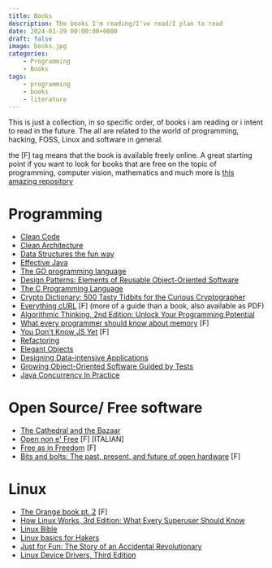 ```yaml
---
title: Books
description: The books I'm reading/I've read/I plan to read
date: 2024-01-29 00:00:00+0000
draft: false
image: books.jpg
categories:
    - Programming
    - Books
tags:
    - programming
    - books
    - literature
---
```


This is just a collection, in so specific order, of books i am reading or i intent to read in the future. The all are related to the world of programming, hacking, FOSS, Linux and software in general.

the [F] tag means that the book is available freely online. A great starting point if you want to look for books that are free on the topic of programming, computer vision, mathematics and much more is [this amazing repository](https://github.com/EbookFoundation/free-programming-books)

# Programming
- [Clean Code](https://www.google.it/books/edition/Clean_Code/_i6bDeoCQzsC?hl=it&gbpv=0)
- [Clean Architecture](https://www.google.it/books/edition/Clean_Architecture/uGE1DwAAQBAJ?hl=it&gbpv=0&bsq=clean%20architecture)
- [Data Structures the fun way](https://nostarch.com/data-structures-fun-way)
- [Effective Java](https://www.google.it/books/edition/Effective_Java/ka2VUBqHiWkC?hl=it&gbpv=0)
- [The GO programming language](https://www.google.it/books/edition/The_Go_Programming_Language/SJHvCgAAQBAJ?hl=it&gbpv=0)
- [Design Patterns: Elements of Reusable Object-Oriented Software](https://www.google.it/books/edition/Design_Patterns/jUvf7wMUGcUC?hl=it&gbpv=0)
- [The C Programming Language](https://www.google.it/books/edition/The_C_Programming_Language/HHhGAAAAYAAJ?hl=it&gbpv=0&bsq=the%20c%20programming%20language)
- [Crypto Dictionary: 500 Tasty Tidbits for the Curious Cryptographer](https://www.google.it/books/edition/Crypto_Dictionary/Dp4eEAAAQBAJ?hl=it&gbpv=0)
- [Everything cURL](https://everything.curl.dev/) [F] (more of a guide than a book, also available as PDF)
- [Algorithmic Thinking, 2nd Edition: Unlock Your Programming Potential](https://nostarch.com/algorithmic-thinking-2nd-edition)
- [What every programmer should know about memory](https://people.freebsd.org/~lstewart/articles/cpumemory.pdf) [F]
- [You Don't Know JS Yet](https://github.com/gongzhang/you-dont-know-js-epub) [F]
- [Refactoring](https://martinfowler.com/books/refactoring.html)
- [Elegant Objects](https://www.elegantobjects.org/)
- [Designing Data-intensive Applications](https://books.google.it/books/about/Designing_Data_intensive_Applications.html?id=BM7woQEACAAJ&redir_esc=y)
- [Growing Object-Oriented Software Guided by Tests](http://growing-object-oriented-software.com/)
- [Java Concurrency In Practice](https://www.google.it/books/edition/Java_Concurrency_in_Practice/mzgFCAAAQBAJ)

# Open Source/ Free software
- [The Cathedral and the Bazaar](https://www.google.it/books/edition/The_Cathedral_the_Bazaar/F6qgFtLwpJgC?hl=en&gbpv=0)
- [Open non e' Free](https://eleuthera.it/files/materiali/ippolita_open_non_e_free.pdf) [F] [ITALIAN]
- [Free as in Freedom](https://web.archive.org/web/20150103152231/https://static.fsf.org/nosvn/faif-2.0.pdf) [F]
- [Bits and bolts: The past, present, and future of open hardware](https://opensource.com/resources/ebook/open-hardware) [F]

# Linux
- [The Orange book pt. 2](https://www.autistici.org/orangebook2/) [F]
- [How Linux Works, 3rd Edition: What Every Superuser Should Know](https://nostarch.com/howlinuxworks3)
- [Linux Bible](https://books.google.it/books/about/Linux_Bible.html?id=5rDbDwAAQBAJ&redir_esc=y)
- [Linux basics for Hakers](https://nostarch.com/linuxbasicsforhackers)
- [Just for Fun: The Story of an Accidental Revolutionary](https://www.google.it/books/edition/Just_for_Fun/--K-DvEj7yAC)
- [Linux Device Drivers, Third Edition](https://lwn.net/Kernel/LDD3/)

